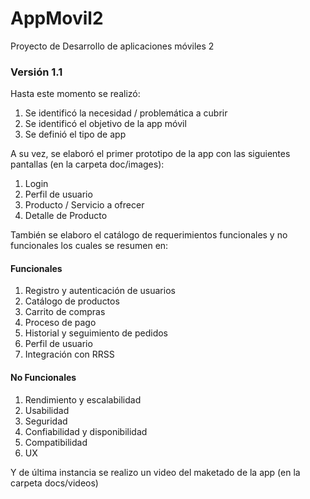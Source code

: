 # AppMovil2
Proyecto de Desarrollo de aplicaciones móviles 2

### Versión 1.1

Hasta este momento se realizó:

1. Se identificó la necesidad / problemática a cubrir
2. Se identificó el objetivo de la app móvil
3. Se definió el tipo de app

A su vez, se elaboró el primer prototipo de la app con las siguientes pantallas (en la carpeta doc/images):

1. Login
2. Perfil de usuario
3. Producto / Servicio a ofrecer
4. Detalle de Producto

También se elaboro el catálogo de requerimientos funcionales y no funcionales los cuales se resumen en:

#### Funcionales

1. Registro y autenticación de usuarios
2. Catálogo de productos
3. Carrito de compras
4. Proceso de pago
5. Historial y seguimiento de pedidos
6. Perfil de usuario
7. Integración con RRSS

#### No Funcionales

1. Rendimiento y escalabilidad
2. Usabilidad
3. Seguridad
4. Confiabilidad y disponibilidad
5. Compatibilidad
6. UX

Y de última instancia se realizo un video del maketado de la app (en la carpeta docs/videos)
